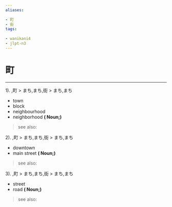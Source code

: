```yaml
---
aliases:
    
- 町
- 街
tags:
    
- wanikani4
- jlpt-n3
---
```


# 町
---
1).
,町 > まち,まち,街 > まち,まち

- town
- block
- neighbourhood
- neighborhood
**( Noun;)**
> see also: 
            
2).
,町 > まち,まち,街 > まち,まち

- downtown
- main street
**( Noun;)**
> see also: 
            
3).
,町 > まち,まち,街 > まち,まち

- street
- road
**( Noun;)**
> see also: 
            